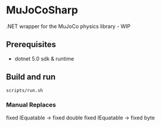 # MuJoCoSharp

.NET wrapper for the MuJoCo physics library - WIP

## Prerequisites

* dotnet 5.0 sdk & runtime

## Build and run

`scripts/run.sh`

### Manual Replaces
fixed IEquatable<mjtNum> -> fixed double
fixed IEquatable<mjtByte> -> fixed byte